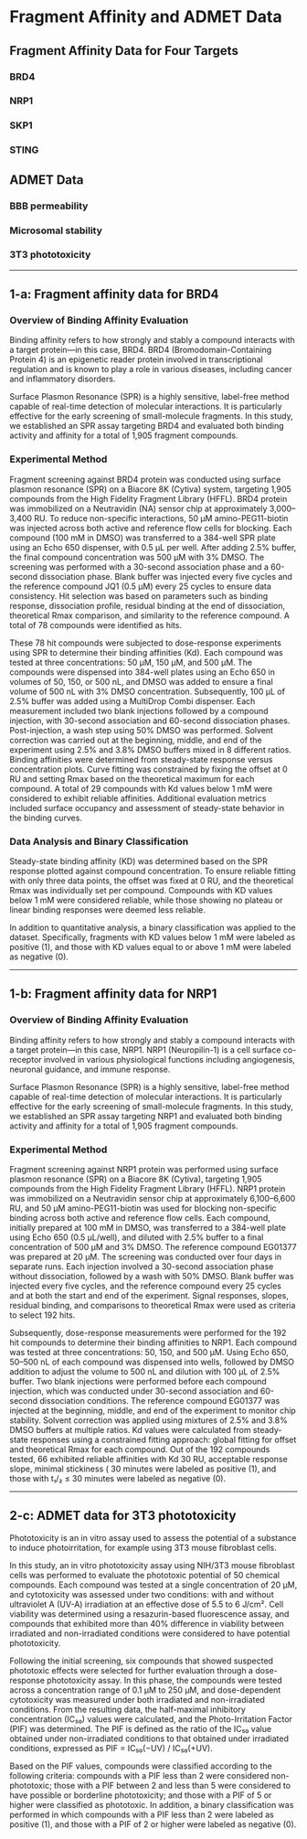 # Fragment Affinity and ADMET Data

## Fragment Affinity Data for Four Targets

### BRD4
### NRP1
### SKP1
### STING

## ADMET Data

### BBB permeability
### Microsomal stability
### 3T3 phototoxicity

---

## 1-a: Fragment affinity data for BRD4

### Overview of Binding Affinity Evaluation

Binding affinity refers to how strongly and stably a compound interacts with a target protein—in this case, BRD4. BRD4 (Bromodomain-Containing Protein 4) is an epigenetic reader protein involved in transcriptional regulation and is known to play a role in various diseases, including cancer and inflammatory disorders.

Surface Plasmon Resonance (SPR) is a highly sensitive, label-free method capable of real-time detection of molecular interactions. It is particularly effective for the early screening of small-molecule fragments. In this study, we established an SPR assay targeting BRD4 and evaluated both binding activity and affinity for a total of 1,905 fragment compounds.

### Experimental Method

Fragment screening against BRD4 protein was conducted using surface plasmon resonance (SPR) on a Biacore 8K (Cytiva) system, targeting 1,905 compounds from the High Fidelity Fragment Library (HFFL). BRD4 protein was immobilized on a Neutravidin (NA) sensor chip at approximately 3,000–3,400 RU. To reduce non-specific interactions, 50 µM amino-PEG11-biotin was injected across both active and reference flow cells for blocking. Each compound (100 mM in DMSO) was transferred to a 384-well SPR plate using an Echo 650 dispenser, with 0.5 µL per well. After adding 2.5% buffer, the final compound concentration was 500 µM with 3% DMSO. The screening was performed with a 30-second association phase and a 60-second dissociation phase. Blank buffer was injected every five cycles and the reference compound JQ1 (0.5 µM) every 25 cycles to ensure data consistency. Hit selection was based on parameters such as binding response, dissociation profile, residual binding at the end of dissociation, theoretical Rmax comparison, and similarity to the reference compound. A total of 78 compounds were identified as hits.

These 78 hit compounds were subjected to dose-response experiments using SPR to determine their binding affinities (Kd). Each compound was tested at three concentrations: 50 µM, 150 µM, and 500 µM. The compounds were dispensed into 384-well plates using an Echo 650 in volumes of 50, 150, or 500 nL, and DMSO was added to ensure a final volume of 500 nL with 3% DMSO concentration. Subsequently, 100 µL of 2.5% buffer was added using a MultiDrop Combi dispenser. Each measurement included two blank injections followed by a compound injection, with 30-second association and 60-second dissociation phases. Post-injection, a wash step using 50% DMSO was performed. Solvent correction was carried out at the beginning, middle, and end of the experiment using 2.5% and 3.8% DMSO buffers mixed in 8 different ratios. Binding affinities were determined from steady-state response versus concentration plots. Curve fitting was constrained by fixing the offset at 0 RU and setting Rmax based on the theoretical maximum for each compound. A total of 29 compounds with Kd values below 1 mM were considered to exhibit reliable affinities. Additional evaluation metrics included surface occupancy and assessment of steady-state behavior in the binding curves.

### Data Analysis and Binary Classification

Steady-state binding affinity (KD) was determined based on the SPR response plotted against compound concentration. To ensure reliable fitting with only three data points, the offset was fixed at 0 RU, and the theoretical Rmax was individually set per compound. Compounds with KD values below 1 mM were considered reliable, while those showing no plateau or linear binding responses were deemed less reliable.

In addition to quantitative analysis, a binary classification was applied to the dataset. Specifically, fragments with KD values below 1 mM were labeled as positive (1), and those with KD values equal to or above 1 mM were labeled as negative (0).

---

## 1-b: Fragment affinity data for NRP1

### Overview of Binding Affinity Evaluation

Binding affinity refers to how strongly and stably a compound interacts with a target protein—in this case, NRP1. NRP1 (Neuropilin-1) is a cell surface co-receptor involved in various physiological functions including angiogenesis, neuronal guidance, and immune response.

Surface Plasmon Resonance (SPR) is a highly sensitive, label-free method capable of real-time detection of molecular interactions. It is particularly effective for the early screening of small-molecule fragments. In this study, we established an SPR assay targeting NRP1 and evaluated both binding activity and affinity for a total of 1,905 fragment compounds.

### Experimental Method

Fragment screening against NRP1 protein was performed using surface plasmon resonance (SPR) on a Biacore 8K (Cytiva), targeting 1,905 compounds from the High Fidelity Fragment Library (HFFL). NRP1 protein was immobilized on a Neutravidin sensor chip at approximately 6,100–6,600 RU, and 50 µM amino-PEG11-biotin was used for blocking non-specific binding across both active and reference flow cells. Each compound, initially prepared at 100 mM in DMSO, was transferred to a 384-well plate using Echo 650 (0.5 µL/well), and diluted with 2.5% buffer to a final concentration of 500 µM and 3% DMSO. The reference compound EG01377 was prepared at 20 µM. The screening was conducted over four days in separate runs. Each injection involved a 30-second association phase without dissociation, followed by a wash with 50% DMSO. Blank buffer was injected every five cycles, and the reference compound every 25 cycles and at both the start and end of the experiment. Signal responses, slopes, residual binding, and comparisons to theoretical Rmax were used as criteria to select 192 hits.

Subsequently, dose-response measurements were performed for the 192 hit compounds to determine their binding affinities to NRP1. Each compound was tested at three concentrations: 50, 150, and 500 µM. Using Echo 650, 50–500 nL of each compound was dispensed into wells, followed by DMSO addition to adjust the volume to 500 nL and dilution with 100 µL of 2.5% buffer. Two blank injections were performed before each compound injection, which was conducted under 30-second association and 60-second dissociation conditions. The reference compound EG01377 was injected at the beginning, middle, and end of the experiment to monitor chip stability. Solvent correction was applied using mixtures of 2.5% and 3.8% DMSO buffers at multiple ratios. Kd values were calculated from steady-state responses using a constrained fitting approach: global fitting for offset and theoretical Rmax for each compound. Out of the 192 compounds tested, 66 exhibited reliable affinities with Kd 30 RU, acceptable response slope, minimal stickiness ( 30 minutes were labeled as positive (1), and those with t₁/₂ ≤ 30 minutes were labeled as negative (0).

---

## 2-c: ADMET data for 3T3 phototoxicity

Phototoxicity is an in vitro assay used to assess the potential of a substance to induce photoirritation, for example using 3T3 mouse fibroblast cells.

In this study, an in vitro phototoxicity assay using NIH/3T3 mouse fibroblast cells was performed to evaluate the phototoxic potential of 50 chemical compounds. Each compound was tested at a single concentration of 20 µM, and cytotoxicity was assessed under two conditions: with and without ultraviolet A (UV-A) irradiation at an effective dose of 5.5 to 6 J/cm². Cell viability was determined using a resazurin-based fluorescence assay, and compounds that exhibited more than 40% difference in viability between irradiated and non-irradiated conditions were considered to have potential phototoxicity.

Following the initial screening, six compounds that showed suspected phototoxic effects were selected for further evaluation through a dose-response phototoxicity assay. In this phase, the compounds were tested across a concentration range of 0.1 µM to 250 µM, and dose-dependent cytotoxicity was measured under both irradiated and non-irradiated conditions. From the resulting data, the half-maximal inhibitory concentration (IC₅₀) values were calculated, and the Photo-Irritation Factor (PIF) was determined. The PIF is defined as the ratio of the IC₅₀ value obtained under non-irradiated conditions to that obtained under irradiated conditions, expressed as PIF = IC₅₀(−UV) / IC₅₀(+UV).

Based on the PIF values, compounds were classified according to the following criteria: compounds with a PIF less than 2 were considered non-phototoxic; those with a PIF between 2 and less than 5 were considered to have possible or borderline phototoxicity; and those with a PIF of 5 or higher were classified as phototoxic. In addition, a binary classification was performed in which compounds with a PIF less than 2 were labeled as positive (1), and those with a PIF of 2 or higher were labeled as negative (0).

